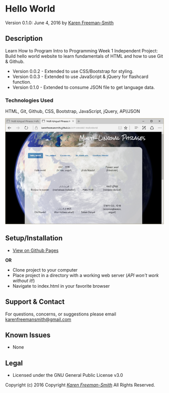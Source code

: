 # Hello World
Version 0.1.0: June 4, 2016
by [Karen Freeman-Smith](https://karenfreemansmith.github.io)

## Description
Learn How to Program Intro to Programming Week 1 Independent Project: Build hello world website to learn fundamentals of HTML and how to use Git & Github.
* Version 0.0.2 - Extended to use CSS/Bootstrap for styling.
* Version 0.0.3 - Extended to use JavaScript & jQuery for flashcard function.
* Version 0.1.0 - Extended to consume JSON file to get language data.

### Technologies Used
HTML, Git, Github, CSS, Bootstrap, JavaScript, jQuery, API/JSON

![screenshot of project running](screenshot.png)

## Setup/Installation
* [View on Github Pages](https://karenfreemansmith.github.io/LHP-IntroWk1-HelloWorld)

 __OR__
* Clone project to your computer
* Place project in a directory with a working web server (*API won't work without it!*)
* Navigate to index.html in your favorite browser

## Support & Contact
For questions, concerns, or suggestions please email karenfreemansmith@gmail.com

## Known Issues
* None

## Legal
* Licensed under the GNU General Public License v3.0

Copyright (c) 2016 Copyright _[Karen Freeman-Smith](https://karenfreemansmith.github.io)_ All Rights Reserved.

